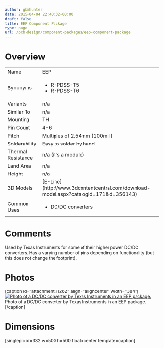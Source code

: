 ```yaml
---
author: gbmhunter
date: 2015-04-04 22:40:32+00:00
draft: false
title: EEP Component Package
type: page
url: /pcb-design/component-packages/eep-component-package
---
```


# Overview


<table style="width: 500px;" >
<tbody >
<tr >

<td >Name
</td>

<td >EEP
</td>
</tr>
<tr >

<td >Synonyms
</td>

<td >



  * R-PDSS-T5
  * R-PDSS-T6


</td>
</tr>
<tr >

<td >Variants
</td>

<td >n/a
</td>
</tr>
<tr >

<td >Similar To
</td>

<td >n/a
</td>
</tr>
<tr >

<td >Mounting
</td>

<td >TH
</td>
</tr>
<tr >

<td >Pin Count
</td>

<td >4-6
</td>
</tr>
<tr >

<td >Pitch
</td>

<td >Multiples of 2.54mm (100mill)
</td>
</tr>
<tr >

<td >Solderability
</td>

<td >Easy to solder by hand.
</td>
</tr>
<tr >

<td >Thermal Resistance
</td>

<td >n/a (it's a module)
</td>
</tr>
<tr >

<td >Land Area
</td>

<td >n/a
</td>
</tr>
<tr >

<td >Height
</td>

<td >n/a
</td>
</tr>
<tr >

<td >3D Models
</td>

<td >[E-Line](http://www.3dcontentcentral.com/download-model.aspx?catalogid=171&id=356143)
</td>
</tr>
<tr >

<td >Common Uses
</td>

<td >



  * DC/DC converters


</td>
</tr>
</tbody>
</table>


# Comments




Used by Texas Instruments for some of their higher power DC/DC converters. Has a varying number of pins depending on functionality (but this does not change the footprint).




# Photos


[caption id="attachment_11262" align="aligncenter" width="384"][![Photo of a DC/DC converter by Texas Instruments in an EEP package.](http://blog.mbedded.ninja/wp-content/uploads/2015/04/eep-component-package-photo.png)
](http://blog.mbedded.ninja/wp-content/uploads/2015/04/eep-component-package-photo.png) Photo of a DC/DC converter by Texas Instruments in an EEP package.[/caption]


# Dimensions




[singlepic id=332 w=500 h=500 float=center template=caption]
